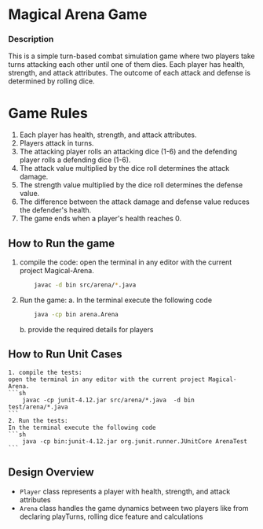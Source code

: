 # Magical Arena Game

### Description
This is a simple turn-based combat simulation game where two players take turns attacking each other until one of them dies. Each player has health, strength, and attack attributes. The outcome of each attack and defense is determined by rolling dice.

# Game Rules #
1. Each player has health, strength, and attack attributes.
2. Players attack in turns.
3. The attacking player rolls an attacking dice (1-6) and the defending player rolls a defending dice (1-6).
4. The attack value multiplied by the dice roll determines the attack damage.
5. The strength value multiplied by the dice roll determines the defense value.
6. The difference between the attack damage and defense value reduces the defender's health.
7. The game ends when a player's health reaches 0.

## How to Run the game

1. compile the code: 
    open the terminal in any editor with the current project Magical-Arena. 
    ```sh
        javac -d bin src/arena/*.java
    ```

2. Run the game:
    a. In the terminal execute the following code  
    ```sh
        java -cp bin arena.Arena
    ```
    b. provide the required details for players


## How to Run Unit Cases
    1. compile the tests: 
    open the terminal in any editor with the current project Magical-Arena. 
    ```sh
        javac -cp junit-4.12.jar src/arena/*.java  -d bin test/arena/*.java
    ```
    2. Run the tests:
    In the terminal execute the following code  
    ```sh
        java -cp bin:junit-4.12.jar org.junit.runner.JUnitCore ArenaTest
    ```
     
## Design Overview

- `Player` class represents a player with health, strength, and attack attributes 
- `Arena` class handles the game dynamics between two players like from declaring playTurns, rolling dice feature and calculations 
